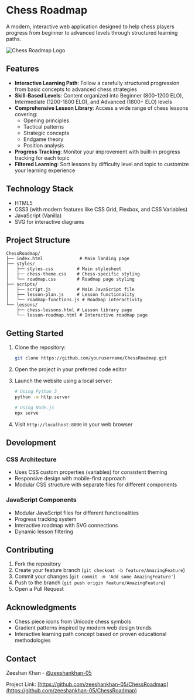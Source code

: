 # Chess Roadmap

A modern, interactive web application designed to help chess players progress from beginner to advanced levels through structured learning paths.

![Chess Roadmap Logo](assets/logo.png)

## Features

- **Interactive Learning Path**: Follow a carefully structured progression from basic concepts to advanced chess strategies
- **Skill-Based Levels**: Content organized into Beginner (800-1200 ELO), Intermediate (1200-1800 ELO), and Advanced (1800+ ELO) levels
- **Comprehensive Lesson Library**: Access a wide range of chess lessons covering:
  - Opening principles
  - Tactical patterns
  - Strategic concepts
  - Endgame theory
  - Position analysis
- **Progress Tracking**: Monitor your improvement with built-in progress tracking for each topic
- **Filtered Learning**: Sort lessons by difficulty level and topic to customize your learning experience

## Technology Stack

- HTML5
- CSS3 (with modern features like CSS Grid, Flexbox, and CSS Variables)
- JavaScript (Vanilla)
- SVG for interactive diagrams

## Project Structure

```
ChessRoadmap/
├── index.html              # Main landing page
├── styles/
│   ├── styles.css         # Main stylesheet
│   ├── chess-theme.css    # Chess-specific styling
│   └── roadmap.css        # Roadmap page styling
├── scripts/
│   ├── script.js          # Main JavaScript file
│   ├── lesson-plan.js     # Lesson functionality
│   └── roadmap-functions.js # Roadmap interactivity
└── lessons/
    ├── chess-lessons.html # Lesson library page
    └── lesson-roadmap.html # Interactive roadmap page
```

## Getting Started

1. Clone the repository:

   ```bash
   git clone https://github.com/yourusername/ChessRoadmap.git
   ```

2. Open the project in your preferred code editor

3. Launch the website using a local server:

   ```bash
   # Using Python 3
   python -m http.server

   # Using Node.js
   npx serve
   ```

4. Visit `http://localhost:8000` in your web browser

## Development

### CSS Architecture

- Uses CSS custom properties (variables) for consistent theming
- Responsive design with mobile-first approach
- Modular CSS structure with separate files for different components

### JavaScript Components

- Modular JavaScript files for different functionalities
- Progress tracking system
- Interactive roadmap with SVG connections
- Dynamic lesson filtering

## Contributing

1. Fork the repository
2. Create your feature branch (`git checkout -b feature/AmazingFeature`)
3. Commit your changes (`git commit -m 'Add some AmazingFeature'`)
4. Push to the branch (`git push origin feature/AmazingFeature`)
5. Open a Pull Request

## Acknowledgments

- Chess piece icons from Unicode chess symbols
- Gradient patterns inspired by modern web design trends
- Interactive learning path concept based on proven educational methodologies

## Contact

Zeeshan Khan - [@zeeshankhan-05](https://www.linkedin.com/in/zeeshankhan05/)

Project Link: [https://github.com/zeeshankhan-05/ChessRoadmap](https://github.com/zeeshankhan-05/ChessRoadmap)
